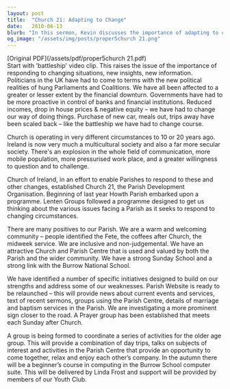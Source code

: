 ```yaml
---
layout: post
title:  "Church 21: Adapting to Change"
date:   2010-06-13
blurb: "In this sermon, Kevin discusses the importance of adapting to change, using the metaphor of a battleship changing course. He highlights how the Church, like society, has had to adjust to new realities, such as multiculturalism, secularism, and technological advancements. He also outlines the efforts of the Church of Ireland's Parish Development Organisation, Church 21, to respond to these changes."
og_image: "/assets/img/posts/proper5church 21.png"
---
```

[Original PDF](/assets/pdf/proper5church 21.pdf)    
Start with 'battleship' video clip. This raises the issue of the importance of responding to changing situations, new insights, new information. Politicians in the UK have had to come to terms with the new political realities of hung Parliaments and Coalitions. We have all been affected to a greater or lesser extent by the financial downturn. Governments have had to be more proactive in control of banks and financial institutions. Reduced incomes, drop in house prices & negative equity – we have had to change our way of doing things. Purchase of new car, meals out, trips away have been scaled back – like the battleship we have had to change course.

Church is operating in very different circumstances to 10 or 20 years ago. Ireland is now very much a multicultural society and also a far more secular society. There's an explosion in the whole field of communication, more mobile population, more pressurised work place, and a greater willingness to question and to challenge.

Church of Ireland, in an effort to enable Parishes to respond to these and other changes, established Church 21, the Parish Development Organisation. Beginning of last year Howth Parish embarked upon a programme. Lenten Groups followed a programme designed to get us thinking about the various issues facing a Parish as it seeks to respond to changing circumstances.

There are many positives to our Parish. We are a warm and welcoming community – people identified the Fete, the coffees after Church, the midweek service. We are inclusive and non-judgemental. We have an attractive Church and Parish Centre that is used and valued by both the Parish and the wider community. We have a strong Sunday School and a strong link with the Burrow National School.

We have identified a number of specific initiatives designed to build on our strengths and address some of our weaknesses. Parish Website is ready to be relaunched – this will provide news about current events and services, text of recent sermons, groups using the Parish Centre, details of marriage and baptism services in the Parish. We are investigating a more prominent sign closer to the road. A Prayer group has been established that meets each Sunday after Church.

A group is being formed to coordinate a series of activities for the older age group. This will provide a combination of day trips, talks on subjects of interest and activities in the Parish Centre that provide an opportunity to come together, relax and enjoy each other’s company. In the autumn there will be a beginner’s course in computing in the Burrow School computer suite. This will be delivered by Linda Frost and support will be provided by members of our Youth Club.
